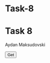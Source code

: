 # Task-8
<!doctype html>
<html lang="en">

  <head>

  <meta charset="utf-8">

  <meta name="viewport" content="width=device-width, initial-scale=1, shrink-to-fit=no">
  <link rel="stylesheet" href="https://stackpath.bootstrapcdn.com/bootstrap/4.1.3/css/bootstrap.min.css"
  integrity="sha384-MCw98/SFnGE8fJT3GXwEOngsV7Zt27NXFoaoApmYm81iuXoPkFOJwJ8ERdknLPMO" crossorigin="anonymous">
  <link rel="stylesheet" href="css/style.css">

   <title>Task 8</title>

</head>

<body>

<h1>Task 8</h1>
<p>Aydan Maksudovski</p>

<button type="button" class="btn btn-primary" onclick="getData()">Get</button>

<div id="tasks"></div>


<script src="https://cdnjs.cloudflare.com/ajax/libs/axios/0.18.0/axios.js"></script>

<script src="https://code.jquery.com/jquery-3.3.1.slim.min.js"

integrity="sha384-q8i/X+965DzO0rT7abK41JStQIAqVgRVzpbzo5smXKp4YfRvH+8abtTE1Pi6jizo" crossorigin="anonymous">

</script>

<script src="https://cdnjs.cloudflare.com/ajax/libs/popper.js/1.14.3/umd/popper.min.js"

integrity="sha384-ZMP7rVo3mIykV+2+9J3UJ46jBk0WLaUAdn689aCwoqbBJiSnjAK/l8WvCWPIPm49" crossorigin="anonymous">

</script>

<script src="https://stackpath.bootstrapcdn.com/bootstrap/4.1.3/js/bootstrap.min.js"

integrity="sha384-ChfqqxuZUCnJSK3+MXmPNIyE6ZbWh2IMqE241rYiqJxyMiZ6OW/JmZQ5stwEULTy" crossorigin="anonymous">

</script>

<script src="js/script.js"></script>

</body>

</html>
